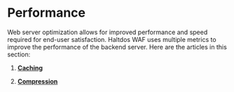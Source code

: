 # Performance

Web server optimization allows for improved performance and speed required for end-user satisfaction. Haltdos WAF uses multiple metrics to improve the performance of the backend server. Here are the articles in this section:


1. [**Caching**](caching.md)

2. [**Compression**](compression.md)

